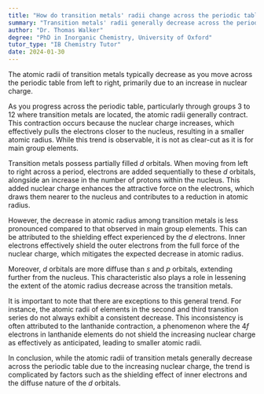 ```yaml
---
title: "How do transition metals' radii change across the periodic table?"
summary: "Transition metals' radii generally decrease across the periodic table due to increasing nuclear charge."
author: "Dr. Thomas Walker"
degree: "PhD in Inorganic Chemistry, University of Oxford"
tutor_type: "IB Chemistry Tutor"
date: 2024-01-30
---
```


The atomic radii of transition metals typically decrease as you move across the periodic table from left to right, primarily due to an increase in nuclear charge.

As you progress across the periodic table, particularly through groups 3 to 12 where transition metals are located, the atomic radii generally contract. This contraction occurs because the nuclear charge increases, which effectively pulls the electrons closer to the nucleus, resulting in a smaller atomic radius. While this trend is observable, it is not as clear-cut as it is for main group elements.

Transition metals possess partially filled $d$ orbitals. When moving from left to right across a period, electrons are added sequentially to these $d$ orbitals, alongside an increase in the number of protons within the nucleus. This added nuclear charge enhances the attractive force on the electrons, which draws them nearer to the nucleus and contributes to a reduction in atomic radius.

However, the decrease in atomic radius among transition metals is less pronounced compared to that observed in main group elements. This can be attributed to the shielding effect experienced by the $d$ electrons. Inner electrons effectively shield the outer electrons from the full force of the nuclear charge, which mitigates the expected decrease in atomic radius.

Moreover, $d$ orbitals are more diffuse than $s$ and $p$ orbitals, extending further from the nucleus. This characteristic also plays a role in lessening the extent of the atomic radius decrease across the transition metals.

It is important to note that there are exceptions to this general trend. For instance, the atomic radii of elements in the second and third transition series do not always exhibit a consistent decrease. This inconsistency is often attributed to the lanthanide contraction, a phenomenon where the $4f$ electrons in lanthanide elements do not shield the increasing nuclear charge as effectively as anticipated, leading to smaller atomic radii.

In conclusion, while the atomic radii of transition metals generally decrease across the periodic table due to the increasing nuclear charge, the trend is complicated by factors such as the shielding effect of inner electrons and the diffuse nature of the $d$ orbitals.
    